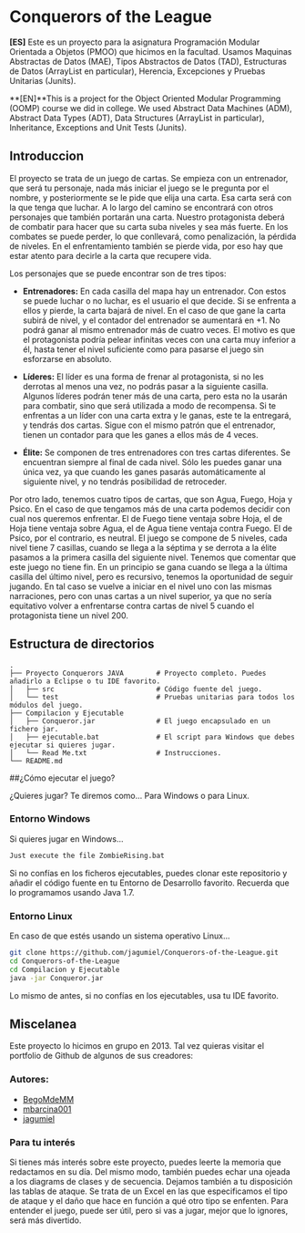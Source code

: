 # Conquerors of the League

**[ES]** Este es un proyecto para la asignatura Programación Modular Orientada a Objetos (PMOO) que hicimos en la facultad. Usamos Maquinas Abstractas de Datos (MAE), Tipos Abstractos de Datos (TAD), Estructuras de Datos (ArrayList en particular), Herencia, Excepciones y Pruebas Unitarias (Junits).

**[EN]**This is a project for the Object Oriented Modular Programming (OOMP) course we did in college. We used Abstract Data Machines (ADM), Abstract Data Types (ADT), Data Structures (ArrayList in particular), Inheritance, Exceptions and Unit Tests (Junits).

## Introduccion

El proyecto se trata de un juego de cartas. Se empieza con un entrenador, que será tu personaje, nada más iniciar el juego se le pregunta por el nombre, y posteriormente se le pide que elija una carta. Esa carta será con la que tenga que luchar. A lo largo del camino se encontrará con otros personajes que también portarán una carta. Nuestro protagonista deberá de combatir para hacer que su carta suba niveles y sea más fuerte. En los combates se puede perder, lo que conllevará, como penalización, la pérdida de niveles. En el enfrentamiento también se pierde vida, por eso hay que estar atento para decirle a la carta que recupere vida.

Los personajes que se puede encontrar son de tres tipos:

- **Entrenadores:** En cada casilla del mapa hay un entrenador. Con estos se puede luchar o no luchar, es el usuario el que decide. Si se enfrenta a ellos y pierde, la carta bajará de nivel. En el caso de que gane la carta subirá de nivel, y el contador del entrenador se aumentará en +1. No podrá ganar al mismo entrenador más de cuatro veces. El motivo es que el protagonista podría pelear infinitas veces con una carta muy inferior a él, hasta tener el nivel suficiente como para pasarse el juego sin esforzarse en absoluto.

- **Líderes:** El líder es una forma de frenar al protagonista, si no les derrotas al menos una vez, no podrás pasar a la siguiente casilla. Algunos líderes podrán tener más de una carta, pero esta no la usarán para combatir, sino que será utilizada a modo de recompensa. Si te enfrentas a un líder con una carta extra y le ganas, este te la entregará, y tendrás dos cartas. Sigue con el mismo patrón que el entrenador, tienen un contador para que les ganes a ellos más de 4 veces.

- **Élite:** Se componen de tres entrenadores con tres cartas diferentes. Se encuentran siempre al final de cada nivel. Sólo les puedes ganar una única vez, ya que cuando les ganes pasarás automáticamente al siguiente nivel, y no tendrás posibilidad de retroceder.


Por otro lado, tenemos cuatro tipos de cartas, que son Agua, Fuego, Hoja y Psico. En el caso de que tengamos más de una carta podemos decidir con cual nos queremos enfrentar. El de Fuego tiene ventaja sobre Hoja, el de Hoja tiene ventaja sobre Agua, el de Agua tiene ventaja contra Fuego. El de Psico, por el contrario, es neutral.
El juego se compone de 5 niveles, cada nivel tiene 7 casillas, cuando se llega a la séptima y se derrota a la élite pasamos a la primera casilla del siguiente nivel.
Tenemos que comentar que este juego no tiene fin. En un principio se gana cuando se llega a la última casilla del último nivel, pero es recursivo, tenemos la oportunidad de seguir jugando. En tal caso se vuelve a iniciar en el nivel uno con las mismas narraciones, pero con unas cartas a un nivel superior, ya que no sería equitativo volver a enfrentarse contra cartas de nivel 5 cuando el protagonista tiene un nivel 200.


## Estructura de directorios

    .
    ├── Proyecto Conquerors JAVA        # Proyecto completo. Puedes añadirlo a Eclipse o tu IDE favorito.
    │   ├── src                         # Código fuente del juego.
    │   └── test                        # Pruebas unitarias para todos los módulos del juego.
    ├── Compilacion y Ejecutable
    │   ├── Conqueror.jar               # El juego encapsulado en un fichero jar.
    │   ├── ejecutable.bat              # El script para Windows que debes ejecutar si quieres jugar.
    │   └── Read Me.txt                 # Instrucciones.
    └── README.md


##¿Cómo ejecutar el juego?

¿Quieres jugar? Te diremos como... Para Windows o para Linux.

### Entorno Windows

Si quieres jugar en Windows...

```sh
Just execute the file ZombieRising.bat
```

Si no confías en los ficheros ejecutables, puedes clonar este repositorio y añadir el código fuente en tu Entorno de Desarrollo favorito. Recuerda que lo programamos usando Java 1.7.



### Entorno Linux

En caso de que estés usando un sistema operativo Linux...

```sh
git clone https://github.com/jagumiel/Conquerors-of-the-League.git
cd Conquerors-of-the-League
cd Compilacion y Ejecutable
java -jar Conqueror.jar
```

Lo mismo de antes, si no confías en los ejecutables, usa tu IDE favorito.

## Miscelanea

Este proyecto lo hicimos en grupo en 2013. Tal vez quieras visitar el portfolio de Github de algunos de sus creadores:

### Autores:


- [BegoMdeMM](https://github.com/BegoMdeMM)
- [mbarcina001](https://github.com/mbarcina001)
- [jagumiel](https://github.com/jagumiel)

### Para tu interés

Si tienes más interés sobre este proyecto, puedes leerte la memoria que redactamos en su día.
Del mismo modo, también puedes echar una ojeada a los diagrams de clases y de secuencia.
Dejamos también a tu disposición las tablas de ataque. Se trata de un Excel en las que especificamos el tipo de ataque y el daño que hace en función a qué otro tipo se enfenten. Para entender el juego, puede ser útil, pero si vas a jugar, mejor que lo ignores, será más divertido.



